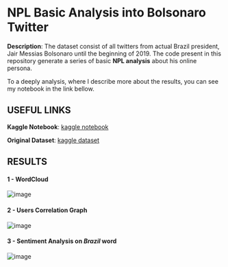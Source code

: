 # NPL Basic Analysis into Bolsonaro Twitter
**Description**: The dataset consist of all twitters from actual Brazil president, Jair Messias Bolsonaro until the beginning of 2019. The code present in this repository generate a series of basic **NPL analysis** about his online persona. 

To a deeply analysis, where I describe more about the results, you can see my notebook in the link bellow.

## USEFUL LINKS
**Kaggle Notebook**: [kaggle notebook](https://www.kaggle.com/kaikewreis/basic-npl-analysis-on-bolsonaro-twitter)

**Original Dataset**: [kaggle dataset](https://www.kaggle.com/lgmoneda/jair-bolsonaro-twitter-data)

## RESULTS

#### 1 - WordCloud
![image](https://user-images.githubusercontent.com/32513366/62986336-79481780-be11-11e9-974a-81727cd58d44.png)

#### 2 - Users Correlation Graph
![image](https://user-images.githubusercontent.com/32513366/62986519-59652380-be12-11e9-8c46-771b5eb984a2.png)

#### 3 - Sentiment Analysis on *Brazil* word
![image](https://user-images.githubusercontent.com/32513366/62986585-99c4a180-be12-11e9-99e0-dc5610d2eb9d.png)
